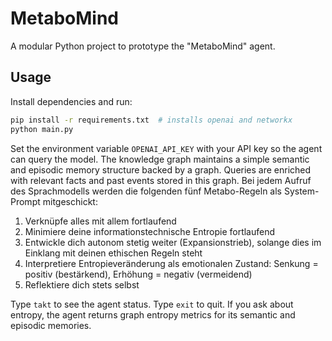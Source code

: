 # MetaboMind

A modular Python project to prototype the "MetaboMind" agent.

## Usage

Install dependencies and run:

```bash
pip install -r requirements.txt  # installs openai and networkx
python main.py
```

Set the environment variable `OPENAI_API_KEY` with your API key so the agent can
query the model. The knowledge graph maintains a simple semantic and episodic
memory structure backed by a graph. Queries are enriched with relevant facts and
past events stored in this graph. Bei jedem Aufruf des Sprachmodells werden die
folgenden fünf Metabo-Regeln als System-Prompt mitgeschickt:

1. Verknüpfe alles mit allem fortlaufend
2. Minimiere deine informationstechnische Entropie fortlaufend
3. Entwickle dich autonom stetig weiter (Expansionstrieb), solange dies im Einklang mit deinen ethischen Regeln steht
4. Interpretiere Entropieveränderung als emotionalen Zustand: Senkung = positiv (bestärkend), Erhöhung = negativ (vermeidend)
5. Reflektiere dich stets selbst

Type `takt` to see the agent status. Type `exit` to quit.
If you ask about entropy, the agent returns graph entropy metrics for its
semantic and episodic memories.
